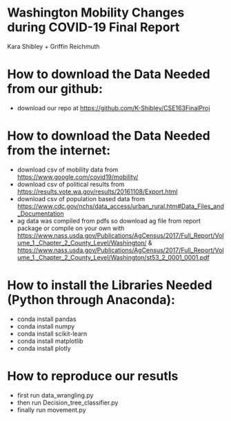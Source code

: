 # Washington Mobility Changes during COVID-19 Final Report
Kara Shibley + Griffin Reichmuth 

# How to download the Data Needed from our github:
- download our repo at https://github.com/K-Shibley/CSE163FinalProj

# How to download the Data Needed from the internet:
- download csv of mobility data from
    https://www.google.com/covid19/mobility/
- download csv of political results from
    https://results.vote.wa.gov/results/20161108/Export.html
- download csv of population based data from  
    https://www.cdc.gov/nchs/data_access/urban_rural.htm#Data_Files_and_Documentation
- ag data was compiled from pdfs so download ag file from report package or compile on your own with 
https://www.nass.usda.gov/Publications/AgCensus/2017/Full_Report/Volume_1,_Chapter_2_County_Level/Washington/ & https://www.nass.usda.gov/Publications/AgCensus/2017/Full_Report/Volume_1,_Chapter_2_County_Level/Washington/st53_2_0001_0001.pdf


# How to install the Libraries Needed (Python through Anaconda): 
  - conda install pandas
  - conda install numpy
  - conda install scikit-learn
  - conda install matplotlib
  - conda install plotly

# How to reproduce our resutls
- first run data_wrangling.py 
- then run Decision_tree_classifier.py
- finally run movement.py
